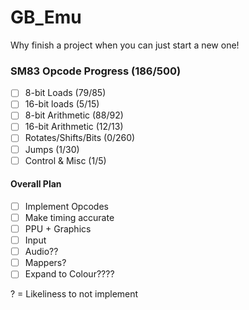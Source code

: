 # GB_Emu
Why finish a project when you can just start a new one!


### SM83 Opcode Progress    (186/500)
- [ ] 8-bit Loads           (79/85)              
- [ ] 16-bit loads          (5/15)         
- [ ] 8-bit Arithmetic      (88/92)           
- [ ] 16-bit Arithmetic     (12/13)
- [ ] Rotates/Shifts/Bits   (0/260)
- [ ] Jumps                 (1/30)
- [ ] Control & Misc        (1/5)

#### Overall Plan
- [ ] Implement Opcodes
- [ ] Make timing accurate
- [ ] PPU + Graphics
- [ ] Input
- [ ] Audio??
- [ ] Mappers?
- [ ] Expand to Colour????

? = Likeliness to not implement